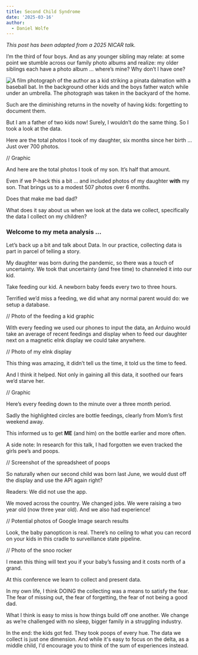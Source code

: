 ```yaml
---
title: Second Child Syndrome
date: '2025-03-16'
author:
  - Daniel Wolfe
---
```


<script>
  import Ai2html from '$lib/components/Ai2html.svelte';
</script>

_This post has been adapted from a 2025 NICAR talk._

I’m the third of four boys. And as any younger sibling may relate: at some point we stumble across our family photo albums and realize: my older siblings each have a photo album … where’s mine? Why don’t I have one?

<img class="post-img"
alt="A film photograph of the author as a kid striking a pinata dalmation with a baseball bat. In the background other kids and the boys father watch while under an umbrella. The photograph was taken in the backyard of the home."
src="/posts/second-child-syndrome/pinata.jpg"
/>

Such are the diminishing returns in the novelty of having kids: forgetting to document them.

But I am a father of two kids now! Surely, I wouldn’t do the same thing. So I took a look at the data.

<Ai2html slug="second-child-syndrome" name="photo_chart" description="Testing chart"></Ai2html>

Here are the total photos I took of my daughter, six months since her birth … Just over 700 photos.

// Graphic

And here are the total photos I took of my son. It’s half that amount.

<Ai2html slug="second-child-syndrome" name="photo_chart_3" description="Testing chart"></Ai2html>

Even if we P-hack this a bit … and included photos of my daughter **with** my son. That brings us to a modest 507 photos over 6 months.

Does that make me bad dad?

What does it say about us when we look at the data we collect, specifically the data I collect on my children?

### Welcome to my meta analysis ...

Let’s back up a bit and talk about Data. In our practice, collecting data is part in parcel of telling a story.

My daughter was born during the pandemic, so there was a _touch_ of uncertainty. We took that uncertainty (and free time) to channeled it into our kid.

Take feeding our kid. A newborn baby feeds every two to three hours.

Terrified we’d miss a feeding, we did what any normal parent would do: we setup a database.

// Photo of the feeding a kid graphic

With every feeding we used our phones to input the data, an Arduino would take an average of recent feedings and display when to feed our daughter next on a magnetic eInk display we could take anywhere.

// Photo of my eInk display

This thing was amazing, it didn’t tell us the time, it told us the time to feed.

And I think it helped. Not only in gaining all this data, it soothed our fears we’d starve her.

// Graphic

Here’s every feeding down to the minute over a three month period.

Sadly the highlighted circles are bottle feedings, clearly from Mom’s first weekend away.

This informed us to get **ME** (and him) on the bottle earlier and more often.

A side note: In research for this talk, I had forgotten we even tracked the girls pee’s and poops.

// Screenshot of the spreadsheet of poops

So naturally when our second child was born last June, we would dust off the display and use the API again right?

Readers: We did not use the app.

We moved across the country. We changed jobs. We were raising a two year old (now three year old). And we also had experience!

// Potential photos of Google Image search results

Look, the baby panopticon is real. There’s no ceiling to what you can record on your kids in this cradle to surveillance state pipeline.

// Photo of the snoo rocker

I mean this thing will text you if your baby’s fussing and it costs north of a grand.

At this conference we learn to collect and present data.

In my own life, I think DOING the collecting was a means to satisfy the fear. The fear of missing out, the fear of forgetting, the fear of not being a good dad.

What I think is easy to miss is how things build off one another. We change as we’re challenged with no sleep, bigger family in a struggling industry.

In the end: the kids got fed. They took poops of every hue. The data we collect is just one dimension. And while it's easy to focus on the delta, as a middle child, I'd encourage you to think of the sum of experiences instead.
